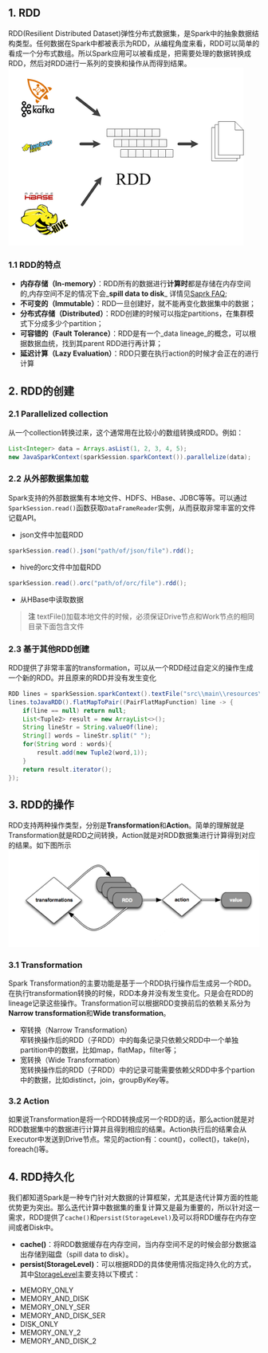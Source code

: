 ## 1. RDD
RDD(Resilient Distributed Dataset)弹性分布式数据集，是Spark中的抽象数据结构类型。任何数据在Spark中都被表示为RDD，从编程角度来看，RDD可以简单的看成一个分布式数组。所以Spark应用可以被看成是，把需要处理的数据转换成RDD，然后对RDD进行一系列的变换和操作从而得到结果。
![](/assets/Spark.png)
### 1.1 RDD的特点
* **内存存储（In-memory）**：RDD所有的数据进行**计算时**都是存储在内存空间的,内存空间不足的情况下会_**spill data to disk**_ 详情见[Saprk FAQ](https://spark.apache.org/faq.html);
* **不可变的（Immutable）**：RDD一旦创建好，就不能再变化数据集中的数据；
* **分布式存储（Distributed）**：RDD创建的时候可以指定partitions，在集群模式下分成多少个partition；
* **可容错的（Fault Tolerance）**：RDD是有一个_data lineage_的概念，可以根据数据血统，找到其parent RDD进行再计算；
* **延迟计算（Lazy Evaluation）**：RDD只要在执行action的时候才会正在的进行计算

## 2. RDD的创建
### 2.1 Parallelized collection
从一个collection转换过来，这个通常用在比较小的数组转换成RDD。例如：
``` java
List<Integer> data = Arrays.asList(1, 2, 3, 4, 5);
new JavaSparkContext(sparkSession.sparkContext()).parallelize(data);
```

### 2.2 从外部数据集加载
Spark支持的外部数据集有本地文件、HDFS、HBase、JDBC等等。可以通过```SparkSession.read()```函数获取```DataFrameReader```实例，从而获取非常丰富的文件记载API。

* json文件中加载RDD
``` java
sparkSession.read().json("path/of/json/file").rdd();
```

* hive的orc文件中加载RDD
``` java
sparkSession.read().orc("path/of/orc/file").rdd();
```

* 从HBase中读取数据

> **注** textFile()加载本地文件的时候，必须保证Drive节点和Work节点的相同目录下面包含文件

### 2.3 基于其他RDD创建
RDD提供了非常丰富的transformation，可以从一个RDD经过自定义的操作生成一个新的RDD。并且原来的RDD并没有发生变化
``` java
RDD lines = sparkSession.sparkContext().textFile("src\\main\\resources\\data.txt",1);
lines.toJavaRDD().flatMapToPair((PairFlatMapFunction) line -> {
    if(line == null) return null;
    List<Tuple2> result = new ArrayList<>();
    String lineStr = String.valueOf(line);
    String[] words = lineStr.split(" ");
    for(String word : words){
        result.add(new Tuple2(word,1));
    }
    return result.iterator();
});
```

## 3. RDD的操作
RDD支持两种操作类型，分别是**Transformation**和**Action**。简单的理解就是Transformation就是RDD之间转换，Action就是对RDD数据集进行计算得到对应的结果。如下图所示
![](/assets/transformation-action.png)
### 3.1 Transformation
Spark Transformation的主要功能是基于一个RDD执行操作后生成另一个RDD。在执行transformation转换的时候，RDD本身并没有发生变化。只是会在RDD的lineage记录这些操作。Transformation可以根据RDD变换前后的依赖关系分为**Narrow transformation**和**Wide transformation**。
* 窄转换（Narrow Transformation）<br>
窄转换操作后的RDD（子RDD）中的每条记录只依赖父RDD中一个单独partition中的数据，比如map，flatMap，filter等；
* 宽转换（Wide Transformation）<br>
宽转换操作后的RDD（子RDD）中的记录可能需要依赖父RDD中多个partion中的数据，比如distinct，join，groupByKey等。

### 3.2 Action
如果说Transformation是将一个RDD转换成另一个RDD的话，那么action就是对RDD数据集中的数据进行计算并且得到相应的结果。Action执行后的结果会从Executor中发送到Drive节点。常见的action有：count()，collect()，take(n)，foreach()等。

## 4. RDD持久化
我们都知道Spark是一种专门针对大数据的计算框架，尤其是迭代计算方面的性能优势更为突出。那么迭代计算中数据集的重复计算又是最为重要的，所以针对这一需求，RDD提供了```cache()```和```persist(StorageLevel)```及可以将RDD缓存在内存空间或者Disk中。
* **cache()**：将RDD数据缓存在内存空间，当内存空间不足的时候会部分数据溢出存储到磁盘（spill data to disk）。
* **persist(StorageLevel)**：可以根据RDD的具体使用情况指定持久化的方式，其中[StorageLevel](http://data-flair.training/blogs/apache-spark-in-memory-computing/)主要支持以下模式：<br>
<ul>
<li>MEMORY_ONLY</li>
<li>MEMORY_AND_DISK</li>
<li>MEMORY_ONLY_SER</li>
<li>MEMORY_AND_DISK_SER</li>
<li>DISK_ONLY</li>
<li>MEMORY_ONLY_2</li>
<li>MEMORY_AND_DISK_2</li>
</ul>